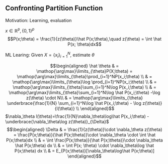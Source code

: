 ## Confronting Partition Function

Motivation: Learning, evaluation

$x\in \mathbb{R}^p, \{0, 1\}^p$
$$P(x;\theta) = \frac{1}{z(\theta)}\hat P(x;\theta),\quad z(\theta) = \int \hat P(x; \theta)dx$$

ML Learing: Given $X = \{x_i\}_{i=1}^N$, estimate $\theta$

$$\begin{aligned}
\hat \theta & = \mathop{\arg\max}\limits_{\theta}P(X;\theta) = \mathop{\arg\max}\limits_{\theta}\prod_{i=1}^NP(x_i;\theta) \\
& = \mathop{\arg\max}\limits_{\theta}\log \prod_{i=1}^NP(x_i;\theta) \\
& = \mathop{\arg\max}\limits_{\theta}\sum_{i=1}^N\log P(x_i;\theta) \\
& = \mathop{\arg\max}\limits_{\theta}\sum_{i=1}^N\log \hat P(x_i;\theta) -\log z(\theta) \cdot N\\
& = \mathop{\arg\max}\limits_{\theta} 
\underbrace{\frac{1}{N} \sum_{i=1}^N\log \hat P(x_i;\theta) - \log z(\theta)}{l(\theta)} \\
\end{aligned}$$
$\nabla_\theta l(\theta)=\frac{1}{N}\nabla_\theta\log\hat P(x_i;\theta) - \underbrace{\nabla_\theta\log z(\theta)}_{\Delta}$
$$\begin{aligned}
\Delta & = \frac{1}{z(\theta)}\cdot \nabla_\theta z(\theta) = \frac{P(x;\theta)}{\hat P(x;\theta)}\cdot \nabla_\theta \cdot \int \hat P(x;\theta)dx \\
& = \int \frac{P(x;\theta)}{\hat P(x;\theta)}\cdot \nabla_\theta \hat P(x;\theta) dx \\
& = \int P(x; \theta) \cdot \nabla_\theta\log \hat P(x;\theta) dx \\
& = E_{P(x;\theta)}[\nabla_\theta\log\hat P(x;\theta)]
\end{aligned}$$